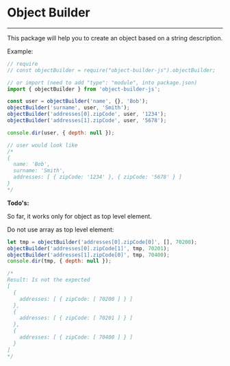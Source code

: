 # Object Builder

---

This package will help you to create an object based on a string description.

Example:

```js
// require
// const objectBuilder = require("object-builder-js").objectBuilder;

// or import (need to add "type": "module", into package.json)
import { objectBuilder } from 'object-builder-js';

const user = objectBuilder('name', {}, 'Bob');
objectBuilder('surname', user, 'Smith');
objectBuilder('addresses[0].zipCode', user, '1234');
objectBuilder('addresses[1].zipCode', user, '5678');

console.dir(user, { depth: null });

// user would look like
/*
{
  name: 'Bob',
  surname: 'Smith',
  addresses: [ { zipCode: '1234' }, { zipCode: '5678' } ]
}
*/
```

**Todo's:**

So far, it works only for object as top level element.

Do not use array as top level element:

```js
let tmp = objectBuilder('addresses[0].zipCode[0]', [], 70200);
objectBuilder('addresses[0].zipCode[1]', tmp, 70201);
objectBuilder('addresses[1].zipCode[0]', tmp, 70400);
console.dir(tmp, { depth: null });

/*
Result: Is not the expected
[
  {
    addresses: [ { zipCode: [ 70200 ] } ]
  },
  {
    addresses: [ { zipCode: [ 70201 ] } ]
  },
  {
    addresses: [ { zipCode: [ 70400 ] } ]
  }
]
*/
```

